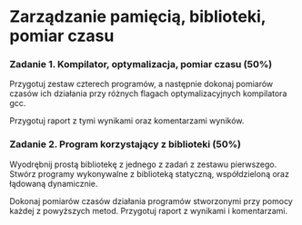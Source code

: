 <h1>Zarządzanie pamięcią, biblioteki, pomiar czasu</h1>

<h3>Zadanie 1.  Kompilator, optymalizacja, pomiar czasu (50%)</h3>

Przygotuj zestaw czterech programów, a następnie dokonaj pomiarów czasów ich działania przy różnych flagach optymalizacyjnych kompilatora gcc.

Przygotuj raport z tymi wynikami oraz komentarzami wyników.

<h3>Zadanie 2. Program korzystający z biblioteki (50%)</h3>

Wyodrębnij prostą bibliotekę z jednego z zadań z zestawu pierwszego. Stwórz programy wykonywalne z biblioteką statyczną, współdzieloną oraz łądowaną dynamicznie.

Dokonaj pomiarów czasów działania programów stworzonymi przy pomocy każdej z powyższych metod. Przygotuj raport z wynikami i komentarzami.
